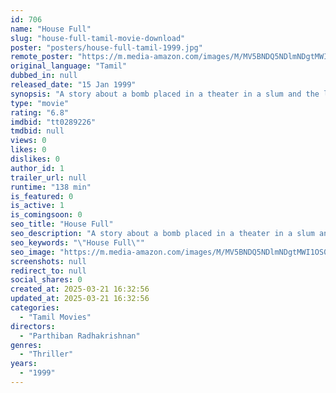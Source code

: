 ```yaml
---
id: 706
name: "House Full"
slug: "house-full-tamil-movie-download"
poster: "posters/house-full-tamil-1999.jpg"
remote_poster: "https://m.media-amazon.com/images/M/MV5BNDQ5NDlmNDgtMWI1OS00MTQwLWI2MDctOWYxYjg2YTdkYjhiXkEyXkFqcGdeQXVyMjA4OTI5NDQ@._V1_SX300.jpg"
original_language: "Tamil"
dubbed_in: null
released_date: "15 Jan 1999"
synopsis: "A story about a bomb placed in a theater in a slum and the lives of a small group of people living near it."
type: "movie"
rating: "6.8"
imdbid: "tt0289226"
tmdbid: null
views: 0
likes: 0
dislikes: 0
author_id: 1
trailer_url: null
runtime: "138 min"
is_featured: 0
is_active: 1
is_comingsoon: 0
seo_title: "House Full"
seo_description: "A story about a bomb placed in a theater in a slum and the lives of a small group of people living near it."
seo_keywords: "\"House Full\""
seo_image: "https://m.media-amazon.com/images/M/MV5BNDQ5NDlmNDgtMWI1OS00MTQwLWI2MDctOWYxYjg2YTdkYjhiXkEyXkFqcGdeQXVyMjA4OTI5NDQ@._V1_SX300.jpg"
screenshots: null
redirect_to: null
social_shares: 0
created_at: 2025-03-21 16:32:56
updated_at: 2025-03-21 16:32:56
categories:
  - "Tamil Movies"
directors:
  - "Parthiban Radhakrishnan"
genres:
  - "Thriller"
years:
  - "1999"
---
```

